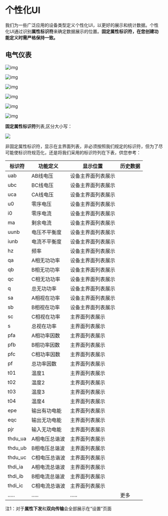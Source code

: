 # 个性化UI

我们为一些广泛应用的设备类型定义个性化UI，以更好的展示和统计数据。个性化UI通过识别**属性标识符**来确定数据展示的位置。**固定属性标识符，在您创建功能定义时需严格保持一致。**

## 电气仪表

![img](个性化UI/docs04设备类型assetswps_b1.jpg)

![img](个性化UI/docs04设备类型assetswps_b2.jpg)

![img](个性化UI/docs04设备类型assetswps_b3.jpg)

![img](个性化UI/docs04设备类型assetswps_b4.jpg)

![img](个性化UI/docs04设备类型assetswps_b5.jpg)

![img](个性化UI/docs04设备类型assetswps_b6.jpg)

**固定属性标识符**列表,区分大小写：

![](个性化UI/docs04设备类型assetswps_b7.jpg)

非固定属性标识符，显示在主界面列表，非必须按照我们规定的标识符，但为了尽可能使标识符规范化，还是将我们采用的标识符列在下表，供您参考：

| 标识符 | 功能定义 | 显示位置 | 历史数据 |
| --- | --- | --- | --- |
| uab | AB线电压 | 设备主界面列表展示 |  |
| ubc | BC线电压 | 设备主界面列表展示 |  |
| uca | CA线电压 | 设备主界面列表展示 |  |
| u0 | 零序电压 | 设备主界面列表展示 |  |
| i0 | 零序电流 | 设备主界面列表展示 |  |
| ma | 剩余电流 | 设备主界面列表展示 |  |
| uunb | 电压不平衡度 | 设备主界面列表展示 |  |
| iunb | 电流不平衡度 | 设备主界面列表展示 |  |
| hz | 频率 | 设备主界面列表展示 |  |
| qa | A相无功功率 | 设备主界面列表展示 |  |
| qb | B相无功功率 | 设备主界面列表展示 |  |
| qc | C相无功功率 | 设备主界面列表展示 |  |
| q | 总无功功率 | 设备主界面列表展示 |  |
| sa | A相视在功率 | 设备主界面列表展示 |  |
| sb | B相视在功率 | 设备主界面列表展示 |  |
| sc | C相视在功率 | 主界面列表展示 |  |
| s | 总视在功率 | 主界面列表展示 |  |
| pfa | A相功率因数 | 主界面列表展示 |  |
| pfb | B相功率因数 | 主界面列表展示 |  |
| pfc | C相功率因数 | 主界面列表展示 |  |
| pf | 总功率因数 | 主界面列表展示 |  |
| t01 | 温度1 | 主界面列表展示 |  |
| t02 | 温度2 | 主界面列表展示 |  |
| t03 | 温度3 | 主界面列表展示 |  |
| t04 | 温度4 | 主界面列表展示 |  |
| epe | 输出有功电能 | 主界面列表展示 |  |
| eqc | 输出无功电能 | 主界面列表展示 |  |
| pjr | 输入无功电能 | 主界面列表展示 |  |
| thdu_ua | A相电压总谐波 | 主界面列表展示 |  |
| thdu_ub | B相电压总谐波 | 主界面列表展示 |  |
| thdu_uc | C相电压总谐波 | 主界面列表展示 |  |
| thdi_ia | A相电流总谐波 | 主界面列表展示 |  |
| thdi_ib | B相电流总谐波 | 主界面列表展示 |  |
| thdi_ic | C相电流总谐波 | 主界面列表展示 |  |
| ….. | ….. | ….. | 更多 |

注1：对于**属性下发**和**双向传输**会全部展示在“设置”页面
